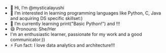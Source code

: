 - 👋 Hi, I’m @mysticalayushi
- 👀 I’m interested in learning programming languages like Python, C, Java and acquiring DS specific skillset:) 
- 🌱 I’m currently learning print("Basic Python!") and <html></html>!!!
- 😄 Pronouns: She/Her
- I'm an enthusiastic learner, passionate for my work and a good communicator:))
- ⚡ Fun fact: I love data analytics and architecture!!!

<!---
mysticalayushi/mysticalayushi is a ✨ special ✨ repository because its `README.md` (this file) appears on your GitHub profile.
You can click the Preview link to take a look at your changes.
--->
